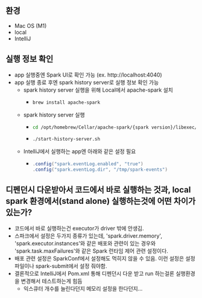 ## 환경
- Mac OS (M1)
- local
- IntelliJ

## 실행 정보 확인
- app 실행중엔 Spark UI로 확인 가능 (ex. http://localhost:4040)
- app 실행 종료 후엔 spark history server로 실행 정보 확인 가능
  - spark history server 실행을 위해 Local에서 apache-spark 설치
    - ```bash
      brew install apache-spark
        ```
  - spark history server 실행
    - ```bash
      cd /opt/homebrew/Cellar/apache-spark/{spark version}/libexec/sbin
      ```
    - ```bash
      ./start-history-server.sh  
      ```
  - IntelliJ에서 실행하는 app엔 아래와 같은 설정 필요
    - ```scala
      .config("spark.eventLog.enabled", "true")
      .config("spark.eventLog.dir", "/tmp/spark-events")
      ```
      
## 디펜던시 다운받아서 코드에서 바로 실행하는 것과, local spark 환경에서(stand alone) 실행하는것에 어떤 차이가 있는가?
- 코드에서 바로 실행하는건 executor가 driver 밖에 안생김.
- 스파크에서 설정은 두가지 종류가 있는데, 'spark.driver.memory', 'spark.executor.instances'와 같은 배포와 관련이 있는 경우와 'spark.task.maxFailures'와 같은 Spark 런타임 제어 관련 설정이다.
- 배포 관련 설정은 SparkConf에서 설정해도 먹히지 않을 수 있음. 이런 설정은 설정 파일이나 spark-submit에서 설정 줘야함.
- 결론적으로 IntelliJ에서 Pom.xml 통해 디펜던시 다운 받고 run 하는걸론 실행환경을 변경해서 테스트하는게 힘듬
  - 익스큐터 개수를 늘린다던지 메모리 설정을 한다던지... 